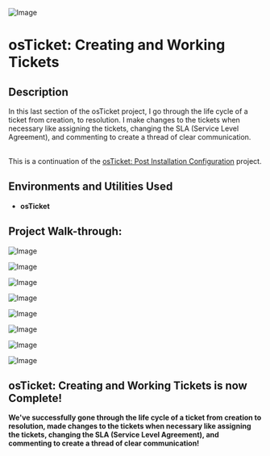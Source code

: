 <p align="center">
 
![Image](https://github.com/user-attachments/assets/7e66b861-ba78-44a7-964c-f5b6a3e18840)
<br />

<h1>osTicket: Creating and Working Tickets</h1>


<h2>Description</h2>
In this last section of the osTicket project, I go through the life cycle of a ticket from creation, to resolution. I make changes to the tickets when necessary like assigning the tickets, changing the SLA (Service Level Agreement), and commenting to create a thread of clear communication. 
<br/>
<br/>

This is a continuation of the [osTicket: Post Installation Configuration](https://github.com/ccollins-21/osTicket-Post-Installation-Configuration) project.
<br />


<h2>Environments and Utilities Used</h2>

- <b>osTicket</b>

<h2>Project Walk-through:</h2>

![Image](https://github.com/user-attachments/assets/0de2f17c-29e7-4727-8606-62e9e6c0e8a9)

![Image](https://github.com/user-attachments/assets/462e11ab-0712-417e-bfff-d49f586c16d9)

![Image](https://github.com/user-attachments/assets/7cd6b086-9027-4ecb-9e56-668e86c3d2d4)

![Image](https://github.com/user-attachments/assets/a7d15ef6-2e31-4a90-a4d1-d4f2a7012f63)

![Image](https://github.com/user-attachments/assets/f9e6eb85-0314-4cf3-b6e1-be790e040997)

![Image](https://github.com/user-attachments/assets/2362d281-5369-49d3-8fee-e866f9871b8a)

![Image](https://github.com/user-attachments/assets/e9077a10-688e-4fc5-ac25-8acb835afbd1)

![Image](https://github.com/user-attachments/assets/ccdaf7d6-9a63-4b19-a844-0a9964e14752)
<h2>osTicket: Creating and Working Tickets is now Complete!</h2>

<b> We've successfully gone through the life cycle of a ticket from creation to resolution, made changes to the tickets when necessary like assigning the tickets, changing the SLA (Service Level Agreement), and commenting to create a thread of clear communication! </b>
<br />
<br />
</p>

<!--
 ```diff
- text in red
+ text in green
! text in orange
# text in gray
@@ text in purple (and bold)@@
```
--!>
